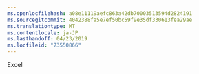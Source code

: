 ```yaml
---
ms.openlocfilehash: a08e11119aefc863a42db70003513594d2824191
ms.sourcegitcommit: 4042388fa5e7ef50bc59f9e35df330613fea29ae
ms.translationtype: MT
ms.contentlocale: ja-JP
ms.lasthandoff: 04/23/2019
ms.locfileid: "73550866"
---
```

Excel